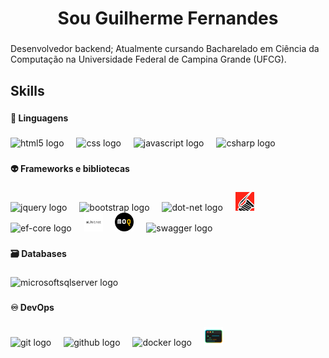<h1 align="center">Sou Guilherme Fernandes</h1>

###

<p align="left">Desenvolvedor backend; Atualmente cursando Bacharelado em Ciência da Computação na Universidade Federal de Campina Grande (UFCG).</p>

###

<h2 align="left">Skills</h2>

###

<h4 align="left">🌱 Linguagens</h4>

###

<div align="left">
  <img src="https://skillicons.dev/icons?i=html" height="30" alt="html5 logo"  />
  <img width="12" />
  <img src="https://skillicons.dev/icons?i=css" height="30" alt="css logo"  />
  <img width="12" />
  <img src="https://skillicons.dev/icons?i=js" height="30" alt="javascript logo"  />
  <img width="12" />
  <img src="https://skillicons.dev/icons?i=cs" height="30" alt="csharp logo"  />
</div>

###

<h4 align="left">👽️ Frameworks e bibliotecas</h4>

###

<div align="left">
  <img src="https://cdn.jsdelivr.net/gh/devicons/devicon@latest/icons/jquery/jquery-original.svg" height="30" alt="jquery logo" />
  <img width="12" />
  <img src="https://cdn.jsdelivr.net/gh/devicons/devicon@latest/icons/bootstrap/bootstrap-original.svg" height="30" alt="bootstrap logo" />
  <img width="12" />
  <img src="https://skillicons.dev/icons?i=dotnet" height="30" alt="dot-net logo"  />
  <img width="12" />
  <img src="media/serilog-logo.png" height="30" alt="serilog logo" />
  <img width="12" />
  <img src="https://cdn.jsdelivr.net/gh/devicons/devicon@latest/icons/entityframeworkcore/entityframeworkcore-original.svg" height="30" alt="ef-core logo" />
  <img width="12" />
  <img src="media/xunit-logo.png" height="30" alt="xunit logo"/>
  <img width="12" />
  <img src="media/moq-icon.png" height="30" alt="moq logo"/>
  <img width="12" />
  <img src="https://cdn.jsdelivr.net/gh/devicons/devicon@latest/icons/swagger/swagger-original.svg" height="30" alt="swagger logo" />
</div>

###

<h4 align="left">🗃️ Databases</h4>

###

<div align="left">
  <img src="https://img.shields.io/badge/Microsoft SQL Server-CC2927?logo=microsoftsqlserver&logoColor=white&style=for-the-badge" height="30" alt="microsoftsqlserver logo"  />
</div>

###

<h4 align="left">♾️ DevOps</h4>

###

<div align="left">
  <img src="https://skillicons.dev/icons?i=git" height="30" alt="git logo"  />
  <img width="12" />
  <img src="https://skillicons.dev/icons?i=github" height="30" alt="github logo"  />
  <img width="12" />
  <img src="https://skillicons.dev/icons?i=docker" height="30" alt="docker logo"  />
  <img width="12" />
  <a href="https://github.com/jdx/mise">
    <img src="https://github.com/jdx/mise/raw/main/docs/public/logo.svg" alt="mise" height="30">
  </a>
</div>

###
